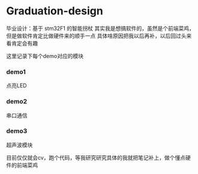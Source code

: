 # Graduation-design
毕业设计：基于 stm32F1 的智能拐杖
其实我是想搞软件的，虽然是个前端菜鸡，但是做软件肯定比做硬件来的顺手一点
具体啥原因把我以后再补，以后回过头来看肯定会有趣

这里记录下每个demo对应的模块

### demo1
点亮LED

### demo2
串口通信

### demo3
超声波模块


目前仅仅就会cv，跑个代码，等我研究研究具体的我就把笔记补上，做个懂点硬件的前端菜鸡
